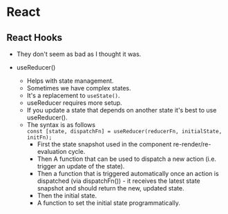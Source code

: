 # React  

## React Hooks  

* They don't seem as bad as I thought it was.  

* useReducer()  
    * Helps with state management.
    * Sometimes we have complex states.
    * It's a replacement to `useState()`.
    * useReducer requires more setup.  
    * If you update a state that depends on another state it's best to use useReducer(). 
    * The syntax is as follows  
    `const [state, dispatchFn] = useReducer(reducerFn, initialState, initFn);`
      * First the state snapshot used in the component re-render/re-evaluation cycle.
      * Then A function that can be used to dispatch a new action (i.e. trigger an update of the state).
      * Then a function that is triggered automatically once an action is dispatched (via dispatchFn()) - it receives the latest state snapshot and should return the new, updated state.
      * Then the initial state.
      * A function to set the initial state programmatically.


